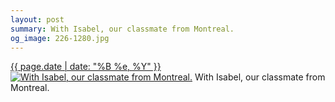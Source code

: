```yaml
---
layout: post
summary: With Isabel, our classmate from Montreal.
og_image: 226-1280.jpg
---
```


<p>
  <time><a href="/226">{{ page.date | date: "%B %e, %Y" }}</a></time>
  <a href="/226"><img src="{{ site.assets_url }}/226-640.jpg" srcset="{{ site.assets_url }}/226-1280.jpg 1280w, {{ site.assets_url }}/226-960.jpg 960w, {{ site.assets_url }}/226-640.jpg 640w, {{ site.assets_url }}/226-320.jpg 320w" sizes="(min-width: 700px) 50vw, calc(100vw - 2rem)" alt="With Isabel, our classmate from Montreal." /></a>
  <span>With Isabel, our classmate from Montreal.</span>
</p>
